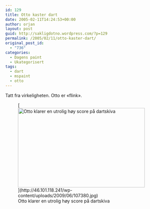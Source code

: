 ```yaml
---
id: 129
title: Otto kaster dart
date: 2005-02-11T14:24:53+00:00
author: orjan
layout: post
guid: http://sakligdotno.wordpress.com/?p=129
permalink: /2005/02/11/otto-kaster-dart/
original_post_id:
  - "736"
categories:
  - Dagens paint
  - Ukategorisert
tags:
  - dart
  - mspaint
  - otto
---
```

Tatt fra virkeligheten. Otto er &laquo;flink&raquo;.
  
<figure id="attachment_130" style="width: 400px" class="wp-caption aligncenter">[<img src="http://46.101.118.241/wp-content/uploads/2009/06/107380.jpg" alt="Otto klarer en utrolig høy score på dartskiva" title="107380" width="400" height="250" class="size-full wp-image-130" srcset="http://46.101.118.241/wp-content/uploads/2009/06/107380.jpg 400w, http://46.101.118.241/wp-content/uploads/2009/06/107380-300x188.jpg 300w" sizes="(max-width: 400px) 100vw, 400px" />](http://46.101.118.241/wp-content/uploads/2009/06/107380.jpg)<figcaption class="wp-caption-text">Otto klarer en utrolig høy score på dartskiva</figcaption></figure>